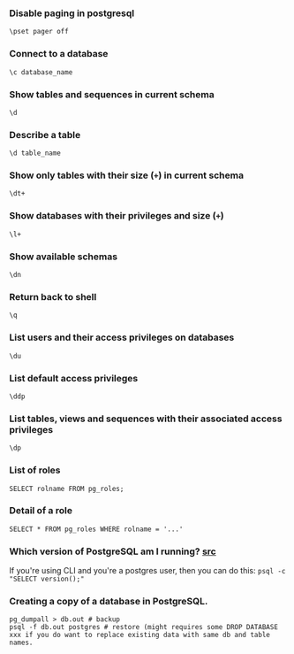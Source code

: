 ### Disable paging in postgresql

`\pset pager off`

### Connect to a database

`\c database_name`

### Show tables and sequences in current schema

`\d`

### Describe a table

`\d table_name`

### Show only tables with their size (`+`) in current schema

`\dt+`

### Show databases with their privileges and size (`+`) 

`\l+`

### Show available schemas

`\dn`

### Return back to shell 

`\q`

### List users and their access privileges on databases

`\du`

### List default access privileges

`\ddp`

### List tables, views and sequences with their associated access privileges

`\dp`

### List of roles

`SELECT rolname FROM pg_roles;`

### Detail of a role 

`SELECT * FROM pg_roles WHERE rolname = '...'`

### Which version of PostgreSQL am I running? [src](https://stackoverflow.com/questions/13733719/which-version-of-postgresql-am-i-running)

If you're using CLI and you're a postgres user, then you can do this:
`psql -c "SELECT version();"`

### Creating a copy of a database in PostgreSQL.
```
pg_dumpall > db.out # backup
psql -f db.out postgres # restore (might requires some DROP DATABASE xxx if you do want to replace existing data with same db and table names.
```
